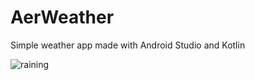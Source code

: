 # AerWeather

Simple weather app made with Android Studio and Kotlin

![raining](https://s2.gifyu.com/images/rainingAer.gif)
